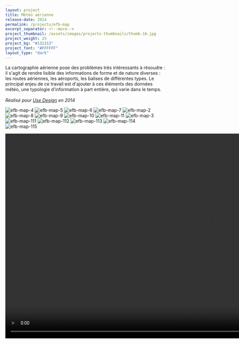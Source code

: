 ```yaml
---
layout: project
title: Météo aérienne
release-date: 2014
permalink: /projects/efb-map
excerpt_separator: <!--more-->
project_thumbnail: /assets/images/projects-thumbnails/thumb-16.jpg
project_weight: 25
project_bg: "#131313"
project_font: "#FFFFFF"
layout_type: "dark"
---
```


La cartographie aérienne pose des problèmes très intéressants à résoudre : il s'agit de rendre lisible des informations de forme et de nature diverses : les routes aériennes, les aéroports, les balises de différentes types. Le principal enjeu de ce travail est d'ajouter à ces éléments des données météo, une typologie d'information à part entière, qui varie dans le temps. 
<br/><br/>
*Réalisé pour [Use Design](http://www.use-design.com) en 2014*

![efb-map-4](/assets/images/projects/efb-map/efb-map-4.jpg)
![efb-map-5](/assets/images/projects/efb-map/efb-map-5.jpg)
![efb-map-6](/assets/images/projects/efb-map/efb-map-6.jpg)
![efb-map-7](/assets/images/projects/efb-map/efb-map-7.jpg)
![efb-map-2](/assets/images/projects/efb-map/efb-map-2.jpg)
![efb-map-8](/assets/images/projects/efb-map/efb-map-8.jpg)
![efb-map-9](/assets/images/projects/efb-map/efb-map-9.jpg)
![efb-map-10](/assets/images/projects/efb-map/efb-map-10.jpg)
![efb-map-11](/assets/images/projects/efb-map/efb-map-11.jpg)
![efb-map-3](/assets/images/projects/efb-map/efb-map-3.jpg)
![efb-map-111](/assets/images/projects/efb-map/efb-map-111.jpg)
![efb-map-112](/assets/images/projects/efb-map/efb-map-112.jpg)
![efb-map-113](/assets/images/projects/efb-map/efb-map-113.jpg)
![efb-map-114](/assets/images/projects/efb-map/efb-map-114.jpg)
![efb-map-115](/assets/images/projects/efb-map/efb-map-115.jpg)

<video src="/assets/images/projects/efb-map/efb-map-radar.m4v" autoplay loop width="1280"></video>





